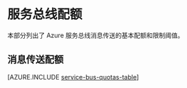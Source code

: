 <properties 
   pageTitle="Microsoft Azure 服务总线配额和限制 | Azure"
   description="Azure 服务总线的限制和配额"
   services="service-bus"
   documentationCenter="na"
   authors="sethmanheim"
   manager="timlt"
   editor="" />
<tags 
   ms.service="service-bus"
   ms.date="12/05/2016"
   wacn.date="01/23/2017"/>

# 服务总线配额

本部分列出了 Azure 服务总线消息传送的基本配额和限制阈值。

## 消息传送配额

[AZURE.INCLUDE [service-bus-quotas-table](../../includes/service-bus-quotas-table.md)]

<!---HONumber=Mooncake_Quality_Review_0104_2017-->
<!--Update_Description:update meta properties-->